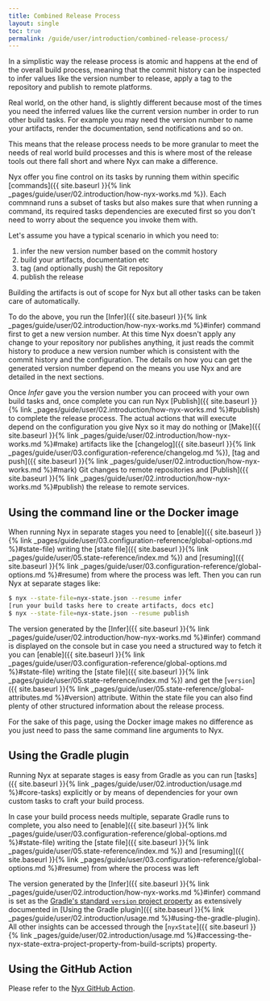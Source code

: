 ```yaml
---
title: Combined Release Process
layout: single
toc: true
permalink: /guide/user/introduction/combined-release-process/
---
```


In a simplistic way the release process is atomic and happens at the end of the overall build process, meaning that the commit history can be inspected to infer values like the version number to release, apply a tag to the repository and publish to remote platforms.

Real world, on the other hand, is slightly different because most of the times you need the inferred values like the current version number in order to run other build tasks. For example you may need the version number to name your artifacts, render the documentation, send notifications and so on.

This means that the release process needs to be more granular to meet the needs of real world build processes and this is where most of the release tools out there fall short and where Nyx can make a difference.

Nyx offer you fine control on its tasks by running them within specific [commands]({{ site.baseurl }}{% link _pages/guide/user/02.introduction/how-nyx-works.md %}). Each commnand runs a subset of tasks but also makes sure that when running a command, its required tasks dependencies are executed first so you don't need to worry about the sequence you invoke them with.

Let's assume you have a typical scenario in which you need to:

1. infer the new version number based on the commit hostory
2. build your artifacts, documentation etc
3. tag (and optionally push) the Git repository
4. publish the release

Building the artifacts is out of scope for Nyx but all other tasks can be taken care of automatically.

To do the above, you run the [Infer]({{ site.baseurl }}{% link _pages/guide/user/02.introduction/how-nyx-works.md %}#infer) command first to get a new version number. At this time Nyx doesn't apply any change to your repository nor publishes anything, it just reads the commit history to produce a new version number which is consistent with the commit history and the configuration. The details on how you can get the generated version number depend on the means you use Nyx and are detailed in the next sections.

Once *Infer* gave you the version number you can proceed with your own build tasks and, once complete you can run Nyx [Publish]({{ site.baseurl }}{% link _pages/guide/user/02.introduction/how-nyx-works.md %}#publish) to complete the release process. The actual actions that will execute depend on the configuration you give Nyx so it may do nothing or [Make]({{ site.baseurl }}{% link _pages/guide/user/02.introduction/how-nyx-works.md %}#make) artifacts like the [changelog]({{ site.baseurl }}{% link _pages/guide/user/03.configuration-reference/changelog.md %}), [tag and push]({{ site.baseurl }}{% link _pages/guide/user/02.introduction/how-nyx-works.md %}#mark) Git changes to remote repositories and [Publish]({{ site.baseurl }}{% link _pages/guide/user/02.introduction/how-nyx-works.md %}#publish) the release to remote services.

## Using the command line or the Docker image

When running Nyx in separate stages you need to [enable]({{ site.baseurl }}{% link _pages/guide/user/03.configuration-reference/global-options.md %}#state-file) writing the [state file]({{ site.baseurl }}{% link _pages/guide/user/05.state-reference/index.md %}) and [resuming]({{ site.baseurl }}{% link _pages/guide/user/03.configuration-reference/global-options.md %}#resume) from where the process was left. Then you can run Nyx at separate stages like:

```bash
$ nyx --state-file=nyx-state.json --resume infer
[run your build tasks here to create artifacts, docs etc]
$ nyx --state-file=nyx-state.json --resume publish
```

The version generated by the [Infer]({{ site.baseurl }}{% link _pages/guide/user/02.introduction/how-nyx-works.md %}#infer) command is displayed on the console but in case you need a structured way to fetch it you can [enable]({{ site.baseurl }}{% link _pages/guide/user/03.configuration-reference/global-options.md %}#state-file) writing the [state file]({{ site.baseurl }}{% link _pages/guide/user/05.state-reference/index.md %}) and get the [`version`]({{ site.baseurl }}{% link _pages/guide/user/05.state-reference/global-attributes.md %}#version) attribute. Within the state file you can also find plenty of other structured information about the release process.

For the sake of this page, using the Docker image makes no difference as you just need to pass the same command line arguments to Nyx.

## Using the Gradle plugin

Running Nyx at separate stages is easy from Gradle as you can run [tasks]({{ site.baseurl }}{% link _pages/guide/user/02.introduction/usage.md %}#core-tasks) explicitly or by means of dependencies for your own custom tasks to craft your build process.

In case your build process needs multiple, separate Gradle runs to complete, you also need to [enable]({{ site.baseurl }}{% link _pages/guide/user/03.configuration-reference/global-options.md %}#state-file) writing the [state file]({{ site.baseurl }}{% link _pages/guide/user/05.state-reference/index.md %}) and [resuming]({{ site.baseurl }}{% link _pages/guide/user/03.configuration-reference/global-options.md %}#resume) from where the process was left

The version generated by the [Infer]({{ site.baseurl }}{% link _pages/guide/user/02.introduction/how-nyx-works.md %}#infer) command is set as the [Gradle's standard `version` project property](https://docs.gradle.org/current/userguide/writing_build_scripts.html#sec:standard_project_properties) as extensively documented in [Using the Gradle plugin]({{ site.baseurl }}{% link _pages/guide/user/02.introduction/usage.md %}#using-the-gradle-plugin). All other insights can be accessed through the [`nyxState`]({{ site.baseurl }}{% link _pages/guide/user/02.introduction/usage.md %}#accessing-the-nyx-state-extra-project-property-from-build-scripts) property.

## Using the GitHub Action

Please refer to the [Nyx GitHub Action](https://github.com/mooltiverse/nyx-github-action#combined-release-process).
